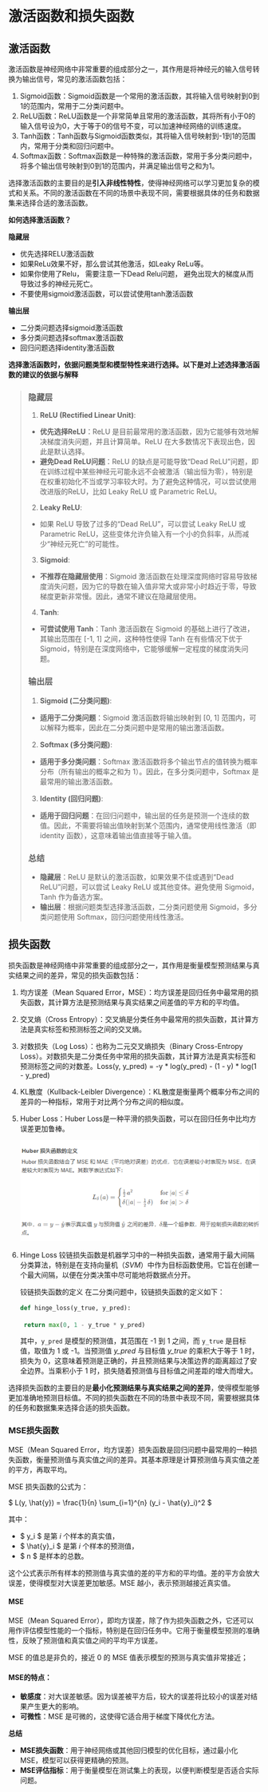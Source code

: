 # 激活函数和损失函数
## 激活函数

激活函数是神经网络中非常重要的组成部分之一，其作用是将神经元的输入信号转换为输出信号，常见的激活函数包括：

1. Sigmoid函数：Sigmoid函数是一个常用的激活函数，其将输入信号映射到0到1的范围内，常用于二分类问题中。
2. ReLU函数：ReLU函数是一个非常简单且常用的激活函数，其将所有小于0的输入信号设为0，大于等于0的信号不变，可以加速神经网络的训练速度。
3. Tanh函数：Tanh函数与Sigmoid函数类似，其将输入信号映射到-1到1的范围内，常用于分类和回归问题中。
4. Softmax函数：Softmax函数是一种特殊的激活函数，常用于多分类问题中，将多个输出信号映射到0到1的范围内，并满足输出信号之和为1。

选择激活函数的主要目的是**引入非线性特性**，使得神经网络可以学习更加复杂的模式和关系。不同的激活函数在不同的场景中表现不同，需要根据具体的任务和数据集来选择合适的激活函数。

**如何选择激活函数？**

**隐藏层**

- 优先选择RELU激活函数
- 如果ReLu效果不好，那么尝试其他激活，如Leaky ReLu等。
- 如果你使用了Relu， 需要注意一下Dead Relu问题， 避免出现大的梯度从而导致过多的神经元死亡。
- 不要使用sigmoid激活函数，可以尝试使用tanh激活函数

**输出层**

- 二分类问题选择sigmoid激活函数
- 多分类问题选择softmax激活函数
- 回归问题选择identity激活函数

**选择激活函数时，依据问题类型和模型特性来进行选择。以下是对上述选择激活函数的建议的依据与解释**

>### 隐藏层
>
>1. **ReLU (Rectified Linear Unit)**:
>   - **优先选择ReLU**：ReLU 是目前最常用的激活函数，因为它能够有效地解决梯度消失问题，并且计算简单。ReLU 在大多数情况下表现出色，因此是默认选择。
>   - **避免Dead ReLU问题**：ReLU 的缺点是可能导致“Dead ReLU”问题，即在训练过程中某些神经元可能永远不会被激活（输出恒为零），特别是在权重初始化不当或学习率较大时。为了避免这种情况，可以尝试使用改进版的ReLU，比如 Leaky ReLU 或 Parametric ReLU。
>
>2. **Leaky ReLU**:
>   - 如果 ReLU 导致了过多的“Dead ReLU”，可以尝试 Leaky ReLU 或 Parametric ReLU，这些变体允许负输入有一个小的负斜率，从而减少“神经元死亡”的可能性。
>
>3. **Sigmoid**:
>   - **不推荐在隐藏层使用**：Sigmoid 激活函数在处理深度网络时容易导致梯度消失问题，因为它的导数在输入值非常大或非常小时趋近于零，导致梯度更新非常慢。因此，通常不建议在隐藏层使用。
>
>4. **Tanh**:
>   - **可尝试使用 Tanh**：Tanh 激活函数在 Sigmoid 的基础上进行了改进，其输出范围在 [-1, 1] 之间，这种特性使得 Tanh 在有些情况下优于 Sigmoid，特别是在深度网络中，它能够缓解一定程度的梯度消失问题。
>
>### 输出层
>
>1. **Sigmoid (二分类问题)**:
>   - **适用于二分类问题**：Sigmoid 激活函数将输出映射到 [0, 1] 范围内，可以解释为概率，因此在二分类问题中是常用的输出激活函数。
>
>2. **Softmax (多分类问题)**:
>   - **适用于多分类问题**：Softmax 激活函数将多个输出节点的值转换为概率分布（所有输出的概率之和为 1）。因此，在多分类问题中，Softmax 是最常用的输出激活函数。
>
>3. **Identity (回归问题)**:
>   - **适用于回归问题**：在回归问题中，输出层的任务是预测一个连续的数值。因此，不需要将输出值映射到某个范围内，通常使用线性激活（即 identity 函数），这意味着输出值直接等于输入值。
>
>### 总结
>
>- **隐藏层**：ReLU 是默认的激活函数，如果效果不佳或遇到“Dead ReLU”问题，可以尝试 Leaky ReLU 或其他变体。避免使用 Sigmoid，Tanh 作为备选方案。
>- **输出层**：根据问题类型选择激活函数，二分类问题使用 Sigmoid，多分类问题使用 Softmax，回归问题使用线性激活。

## 损失函数

损失函数是神经网络中非常重要的组成部分之一，其作用是衡量模型预测结果与真实结果之间的差异，常见的损失函数包括：

1. 均方误差（Mean Squared Error，MSE）：均方误差是回归任务中最常用的损失函数，其计算方法是预测结果与真实结果之间差值的平方和的平均值。

2. 交叉熵（Cross Entropy）：交叉熵是分类任务中最常用的损失函数，其计算方法是真实标签和预测标签之间的交叉熵。

3. 对数损失（Log Loss）：也称为二元交叉熵损失（Binary Cross-Entropy Loss）。对数损失是二分类任务中常用的损失函数，其计算方法是真实标签和预测标签之间的对数差。Loss(y, y_pred) = -y * log(y_pred) - (1 - y) * log(1 - y_pred)

4. KL散度（Kullback-Leibler Divergence）：KL散度是衡量两个概率分布之间的差异的一种指标，常用于对比两个分布之间的相似度。

5. Huber Loss：Huber Loss是一种平滑的损失函数，可以在回归任务中比均方误差更加鲁棒。

   ![image-20241112200944689](../../Image/image-20241112200944689.png)

7. Hinge Loss 铰链损失函数是机器学习中的一种损失函数，通常用于最大间隔分类算法，特别是在支持向量机$（SVM）$中作为目标函数使用。它旨在创建一个最大间隔，以便在分类决策中尽可能地将数据点分开。

   铰链损失函数的定义 在二分类问题中，铰链损失函数的定义如下：

   ```python
   def hinge_loss(y_true, y_pred):
   
   	return max(0, 1 - y_true * y_pred)
   ```

   其中，`y_pred` 是模型的预测值，其范围在 -1 到 1 之间，而 `y_true` 是目标值，取值为 1 或 -1。当预测值 *y_pred* 与目标值 *y_true* 的乘积大于等于 1 时，损失为 0，这意味着预测是正确的，并且预测结果与决策边界的距离超过了安全边界。当乘积小于 1 时，损失随着预测值与目标值之间差距的增大而增大。

选择损失函数的主要目的是**最小化预测结果与真实结果之间的差异**，使得模型能够更加准确地预测目标值。不同的损失函数在不同的场景中表现不同，需要根据具体的任务和数据集来选择合适的损失函数。

### MSE损失函数

MSE（Mean Squared Error，均方误差）损失函数是回归问题中最常用的一种损失函数，衡量预测值与真实值之间的差异。其基本原理是计算预测值与真实值之差的平方，再取平均。

MSE 损失函数的公式为：

$
L(y, \hat{y}) = \frac{1}{n} \sum_{i=1}^{n} (y_i - \hat{y}_i)^2
$

其中：
- $ y_i $ 是第 $i$ 个样本的真实值，
- $ \hat{y}_i $ 是第 $i$ 个样本的预测值，
- $ n $ 是样本的总数。

这个公式表示所有样本的预测值与真实值的差的平方和的平均值。差的平方会放大误差，使得模型对大误差更加敏感。MSE 越小，表示预测越接近真实值。

#### MSE

MSE（Mean Squared Error），即均方误差，除了作为损失函数之外，它还可以用作评估模型性能的一个指标，特别是在回归任务中。它用于衡量模型预测的准确性，反映了预测值和真实值之间的平均平方误差。

MSE 的值总是非负的，接近 0 的 MSE 值表示模型的预测与真实值非常接近； 

#### MSE的特点：
- **敏感度**：对大误差敏感。因为误差被平方后，较大的误差将比较小的误差对结果产生更大的影响。
- **可微性**：MSE 是可微的，这使得它适合用于梯度下降优化方法。
  

**总结**

- **MSE损失函数**：用于神经网络或其他回归模型的优化目标，通过最小化 MSE，模型可以获得更精确的预测。
- **MSE评估指标**：用于衡量模型在测试集上的表现，以便判断模型是否适合实际问题。
